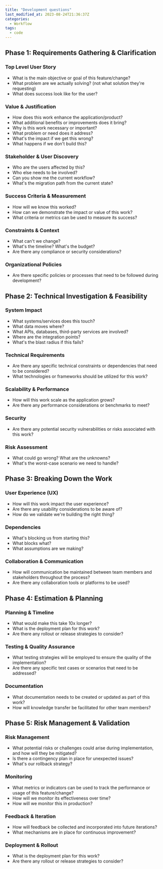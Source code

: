 ```yaml
---
title: "Development questions"
last_modified_at: 2023-08-24T21:36:37Z
categories:
  - Workflow
tags:
  - code
---
```


## Phase 1: Requirements Gathering & Clarification

### Top Level User Story

- What is the main objective or goal of this feature/change?
- What problem are we actually solving? (not what solution they're requesting)
- What does success look like for the user?

### Value & Justification

- How does this work enhance the application/product?
- What additional benefits or improvements does it bring?
- Why is this work necessary or important?
- What problem or need does it address?
- What's the impact if we get this wrong?
- What happens if we don't build this?

### Stakeholder & User Discovery

- Who are the users affected by this?
- Who else needs to be involved?
- Can you show me the current workflow?
- What's the migration path from the current state?

### Success Criteria & Measurement

- How will we know this worked?
- How can we demonstrate the impact or value of this work?
- What criteria or metrics can be used to measure its success?

### Constraints & Context

- What can't we change?
- What's the timeline? What's the budget?
- Are there any compliance or security considerations?

### Organizational Policies

- Are there specific policies or processes that need to be followed during development?

## Phase 2: Technical Investigation & Feasibility

### System Impact

- What systems/services does this touch?
- What data moves where?
- What APIs, databases, third-party services are involved?
- Where are the integration points?
- What's the blast radius if this fails?

### Technical Requirements

- Are there any specific technical constraints or dependencies that need to be considered?
- What technologies or frameworks should be utilized for this work?

### Scalability & Performance

- How will this work scale as the application grows?
- Are there any performance considerations or benchmarks to meet?

### Security

- Are there any potential security vulnerabilities or risks associated with this work?

### Risk Assessment

- What could go wrong? What are the unknowns?
- What's the worst-case scenario we need to handle?

## Phase 3: Breaking Down the Work

### User Experience (UX)

- How will this work impact the user experience?
- Are there any usability considerations to be aware of?
- How do we validate we're building the right thing?

### Dependencies

- What's blocking us from starting this?
- What blocks what?
- What assumptions are we making?

### Collaboration & Communication

- How will communication be maintained between team members and stakeholders throughout the process?
- Are there any collaboration tools or platforms to be used?

## Phase 4: Estimation & Planning

### Planning & Timeline

- What would make this take 10x longer?
- What is the deployment plan for this work?
- Are there any rollout or release strategies to consider?

### Testing & Quality Assurance

- What testing strategies will be employed to ensure the quality of the implementation?
- Are there any specific test cases or scenarios that need to be addressed?

### Documentation

- What documentation needs to be created or updated as part of this work?
- How will knowledge transfer be facilitated for other team members?

## Phase 5: Risk Management & Validation

### Risk Management

- What potential risks or challenges could arise during implementation, and how will they be mitigated?
- Is there a contingency plan in place for unexpected issues?
- What's our rollback strategy?

### Monitoring

- What metrics or indicators can be used to track the performance or usage of this feature/change?
- How will we monitor its effectiveness over time?
- How will we monitor this in production?

### Feedback & Iteration

- How will feedback be collected and incorporated into future iterations?
- What mechanisms are in place for continuous improvement?

### Deployment & Rollout

- What is the deployment plan for this work?
- Are there any rollout or release strategies to consider?
